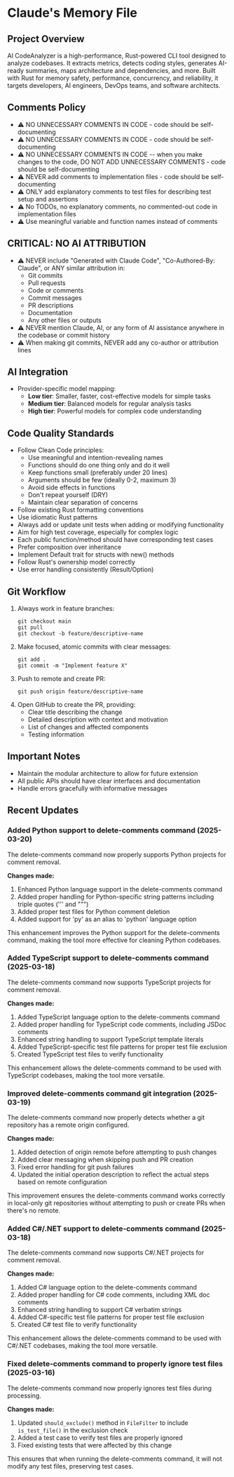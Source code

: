 # Claude's Memory File

## Project Overview

AI CodeAnalyzer is a high-performance, Rust-powered CLI tool designed to analyze codebases. It extracts metrics, detects coding styles, generates AI-ready summaries, maps architecture and dependencies, and more. Built with Rust for memory safety, performance, concurrency, and reliability, it targets developers, AI engineers, DevOps teams, and software architects.

## Comments Policy

-   ⚠️ NO UNNECESSARY COMMENTS IN CODE - code should be self-documenting
-   ⚠️ NO UNNECESSARY COMMENTS IN CODE - code should be self-documenting
-   ⚠️ NO UNNECESSARY COMMENTS IN CODE -- when you make changes to the code, DO NOT ADD UNNECESSARY COMMENTS - code should be self-documenting
-   ⚠️ NEVER add comments to implementation files - code should be self-documenting
-   ⚠️ ONLY add explanatory comments to test files for describing test setup and assertions
-   ⚠️ No TODOs, no explanatory comments, no commented-out code in implementation files
-   ⚠️ Use meaningful variable and function names instead of comments

## CRITICAL: NO AI ATTRIBUTION

-   ⚠️ NEVER include "Generated with Claude Code", "Co-Authored-By: Claude", or ANY similar attribution in:
    -   Git commits
    -   Pull requests
    -   Code or comments
    -   Commit messages
    -   PR descriptions
    -   Documentation
    -   Any other files or outputs
-   ⚠️ NEVER mention Claude, AI, or any form of AI assistance anywhere in the codebase or commit history
-   ⚠️ When making git commits, NEVER add any co-author or attribution lines

## AI Integration

-   Provider-specific model mapping:
    -   **Low tier**: Smaller, faster, cost-effective models for simple tasks
    -   **Medium tier**: Balanced models for regular analysis tasks
    -   **High tier**: Powerful models for complex code understanding

## Code Quality Standards

-   Follow Clean Code principles:
    -   Use meaningful and intention-revealing names
    -   Functions should do one thing only and do it well
    -   Keep functions small (preferably under 20 lines)
    -   Arguments should be few (ideally 0-2, maximum 3)
    -   Avoid side effects in functions
    -   Don't repeat yourself (DRY)
    -   Maintain clear separation of concerns
-   Follow existing Rust formatting conventions
-   Use idiomatic Rust patterns
-   Always add or update unit tests when adding or modifying functionality
-   Aim for high test coverage, especially for complex logic
-   Each public function/method should have corresponding test cases
-   Prefer composition over inheritance
-   Implement Default trait for structs with new() methods
-   Follow Rust's ownership model correctly
-   Use error handling consistently (Result/Option)

## Git Workflow

1. Always work in feature branches:
    ```
    git checkout main
    git pull
    git checkout -b feature/descriptive-name
    ```
2. Make focused, atomic commits with clear messages:
    ```
    git add .
    git commit -m "Implement feature X"
    ```
3. Push to remote and create PR:
    ```
    git push origin feature/descriptive-name
    ```
4. Open GitHub to create the PR, providing:
    - Clear title describing the change
    - Detailed description with context and motivation
    - List of changes and affected components
    - Testing information

## Important Notes

-   Maintain the modular architecture to allow for future extension
-   All public APIs should have clear interfaces and documentation
-   Handle errors gracefully with informative messages

## Recent Updates

### Added Python support to delete-comments command (2025-03-20)

The delete-comments command now properly supports Python projects for comment removal.

**Changes made:**
1. Enhanced Python language support in the delete-comments command
2. Added proper handling for Python-specific string patterns including triple quotes (''' and """)
3. Added proper test files for Python comment deletion
4. Added support for 'py' as an alias to 'python' language option

This enhancement improves the Python support for the delete-comments command, making the tool more effective for cleaning Python codebases.

### Added TypeScript support to delete-comments command (2025-03-18)

The delete-comments command now supports TypeScript projects for comment removal.

**Changes made:**
1. Added TypeScript language option to the delete-comments command
2. Added proper handling for TypeScript code comments, including JSDoc comments
3. Enhanced string handling to support TypeScript template literals
4. Added TypeScript-specific test file patterns for proper test file exclusion
5. Created TypeScript test files to verify functionality

This enhancement allows the delete-comments command to be used with TypeScript codebases, making the tool more versatile.

### Improved delete-comments command git integration (2025-03-19)

The delete-comments command now properly detects whether a git repository has a remote origin configured.

**Changes made:**
1. Added detection of origin remote before attempting to push changes
2. Added clear messaging when skipping push and PR creation
3. Fixed error handling for git push failures
4. Updated the initial operation description to reflect the actual steps based on remote configuration

This improvement ensures the delete-comments command works correctly in local-only git repositories without attempting to push or create PRs when there's no remote.

### Added C#/.NET support to delete-comments command (2025-03-18)

The delete-comments command now supports C#/.NET projects for comment removal.

**Changes made:**
1. Added C# language option to the delete-comments command
2. Added proper handling for C# code comments, including XML doc comments
3. Enhanced string handling to support C# verbatim strings
4. Added C#-specific test file patterns for proper test file exclusion
5. Created C# test file to verify functionality

This enhancement allows the delete-comments command to be used with C#/.NET codebases, making the tool more versatile.

### Fixed delete-comments command to properly ignore test files (2025-03-16)

The delete-comments command now properly ignores test files during processing. 

**Changes made:**
1. Updated `should_exclude()` method in `FileFilter` to include `is_test_file()` in the exclusion check
2. Added a test case to verify test files are properly ignored
3. Fixed existing tests that were affected by this change

This ensures that when running the delete-comments command, it will not modify any test files, preserving test cases.
